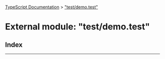 [TypeScript Documentation](../README.md) > ["test/demo.test"](../modules/_test_demo_test_.md)



# External module: "test/demo.test"

## Index


---
